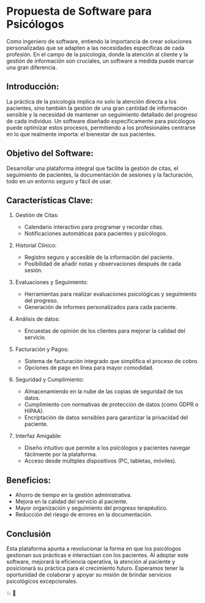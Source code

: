 
# Propuesta de Software para Psicólogos
Como ingeniero de software, entiendo la importancia de crear soluciones personalizadas que se adapten a las necesidades específicas de cada profesión. En el campo de la psicología, donde la atención al cliente y la gestión de información son cruciales, un software a medida puede marcar una gran diferencia.

## Introducción:
La práctica de la psicología implica no solo la atención directa a los pacientes, sino también la gestión de una gran cantidad de información sensible y la necesidad de mantener un seguimiento detallado del progreso de cada individuo. Un software diseñado específicamente para psicólogos puede optimizar estos procesos, permitiendo a los profesionales centrarse en lo que realmente importa: el bienestar de sus pacientes.

## Objetivo del Software:
Desarrollar una plataforma integral que facilite la gestión de citas, el seguimiento de pacientes, la documentación de sesiones y la facturación, todo en un entorno seguro y fácil de usar.

## Características Clave:

1. Gestión de Citas:
    - Calendario interactivo para programar y recordar citas.
    - Notificaciones automáticas para pacientes y psicólogos.

2. Historial Clínico:
    - Registro seguro y accesible de la información del paciente.
    - Posibilidad de añadir notas y observaciones después de cada sesión.

3. Evaluaciones y Seguimiento:
    - Herramientas para realizar evaluaciones psicológicas y seguimiento del progreso.
    - Generación de informes personalizados para cada paciente.

4. Análisis de datos:
    - Encuestas de opinión de los clientes para mejorar la calidad del servicio.

5. Facturación y Pagos:
    - Sistema de facturación integrado que simplifica el proceso de cobro.
    - Opciones de pago en línea para mayor comodidad.

6. Seguridad y Cumplimiento:
    - Almacenamiendo en la nube de las copias de seguridad de tus datos.
    - Cumplimiento con normativas de protección de datos (como GDPR o HIPAA).
    - Encriptación de datos sensibles para garantizar la privacidad del paciente.

7. Interfaz Amigable:
    - Diseño intuitivo que permite a los psicólogos y pacientes navegar fácilmente por la plataforma.
    - Acceso desde múltiples dispositivos (PC, tabletas, móviles).

## Beneficios:
- Ahorro de tiempo en la gestión administrativa.
- Mejora en la calidad del servicio al paciente.
- Mayor organización y seguimiento del progreso terapéutico.
- Reducción del riesgo de errores en la documentación.

## Conclusión
Esta plataforma apunta a revolucionar la forma en que los psicólogos gestionan sus prácticas e interactúan con los pacientes. Al adoptar este software, mejorará la eficiencia operativa, la atención al paciente y posicionará su práctica para el crecimiento futuro. Esperamos tener la oportunidad de colaborar y apoyar su misión de brindar servicios psicológicos excepcionales.

:collision: :100:
